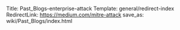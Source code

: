 Title: Past_Blogs-enterprise-attack
Template: general/redirect-index
RedirectLink: https://medium.com/mitre-attack
save_as: wiki/Past_Blogs/index.html